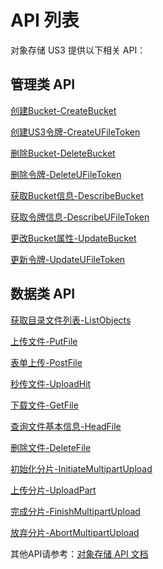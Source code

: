 

# API 列表

对象存储 US3 提供以下相关 API：

## 管理类 API

[创建Bucket-CreateBucket](https://docs.ucloud.cn/api/ufile-api/create_bucket)

[创建US3令牌-CreateUFileToken](https://docs.ucloud.cn/api/ufile-api/create_ufile_token)

[删除Bucket-DeleteBucket](https://docs.ucloud.cn/api/ufile-api/delete_bucket)

[删除令牌-DeleteUFileToken](https://docs.ucloud.cn/api/ufile-api/delete_ufile_token)

[获取Bucket信息-DescribeBucket](https://docs.ucloud.cn/api/ufile-api/describe_bucket)

[获取令牌信息-DescribeUFileToken](https://docs.ucloud.cn/api/ufile-api/describe_ufile_token)

[更改Bucket属性-UpdateBucket](https://docs.ucloud.cn/api/ufile-api/update_bucket)

[更新令牌-UpdateUFileToken](https://docs.ucloud.cn/api/ufile-api/update_ufile_token)

## 数据类 API

[获取目录文件列表-ListObjects](https://docs.ucloud.cn/api/ufile-api/list_objects)

[上传文件-PutFile](https://docs.ucloud.cn/api/ufile-api/put_file)

[表单上传-PostFile](https://docs.ucloud.cn/api/ufile-api/post_file)

[秒传文件-UploadHit](https://docs.ucloud.cn/api/ufile-api/upload_hit)

[下载文件-GetFile](https://docs.ucloud.cn/api/ufile-api/get_file)

[查询文件基本信息-HeadFile](https://docs.ucloud.cn/api/ufile-api/head_file)

[删除文件-DeleteFile](https://docs.ucloud.cn/api/ufile-api/delete_file)

[初始化分片-InitiateMultipartUpload](https://docs.ucloud.cn/api/ufile-api/initiate_multipart_upload)

[上传分片-UploadPart](https://docs.ucloud.cn/api/ufile-api/upload_part)

[完成分片-FinishMultipartUpload](https://docs.ucloud.cn/api/ufile-api/finish_multipart_upload)

[放弃分片-AbortMultipartUpload](https://docs.ucloud.cn/api/ufile-api/abort_multipart_upload)

其他API请参考：[对象存储 API 文档](https://docs.ucloud.cn/api/ufile-api/README)
